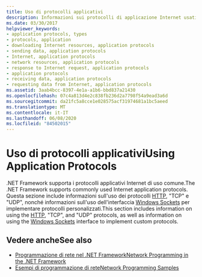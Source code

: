 ```yaml
---
title: Uso di protocolli applicativi
description: Informazioni sui protocolli di applicazione Internet usati comunemente dal .NET Framework, ad esempio HTTP, TCP e UDP, e sull'implementazione di protocolli personalizzati.
ms.date: 03/30/2017
helpviewer_keywords:
- application protocols, types
- protocols, application
- downloading Internet resources, application protocols
- sending data, application protocols
- Internet, application protocols
- network resources, application protocols
- response to Internet request, application protocols
- application protocols
- receiving data, application protocols
- requesting data from Internet, application protocols
ms.assetid: 3aab4bcc-8397-4e1a-a1b6-bbd837a21430
ms.openlocfilehash: 07c4a813d4e2c838fb236d2a7798f54a9ead3a6d
ms.sourcegitcommit: da21fc5a8cce1e028575acf31974681a1bc5aeed
ms.translationtype: MT
ms.contentlocale: it-IT
ms.lasthandoff: 06/08/2020
ms.locfileid: "84502015"
---
```

# <a name="using-application-protocols"></a><span data-ttu-id="82b31-103">Uso di protocolli applicativi</span><span class="sxs-lookup"><span data-stu-id="82b31-103">Using Application Protocols</span></span>
<span data-ttu-id="82b31-104">.NET Framework supporta i protocolli applicativi Internet di uso comune.</span><span class="sxs-lookup"><span data-stu-id="82b31-104">The .NET Framework supports commonly used Internet application protocols.</span></span> <span data-ttu-id="82b31-105">Questa sezione include informazioni sull'uso dei protocolli [HTTP](http.md), "TCP" e "UDP", nonché informazioni sull'uso dell'interfaccia [Windows Sockets](sockets.md) per implementare protocolli personalizzati.</span><span class="sxs-lookup"><span data-stu-id="82b31-105">This section includes information on using the [HTTP](http.md), "TCP", and "UDP" protocols, as well as information on using the [Windows Sockets](sockets.md) interface to implement custom protocols.</span></span>  
  
## <a name="see-also"></a><span data-ttu-id="82b31-106">Vedere anche</span><span class="sxs-lookup"><span data-stu-id="82b31-106">See also</span></span>

- [<span data-ttu-id="82b31-107">Programmazione di rete nel .NET Framework</span><span class="sxs-lookup"><span data-stu-id="82b31-107">Network Programming in the .NET Framework</span></span>](index.md)
- [<span data-ttu-id="82b31-108">Esempi di programmazione di rete</span><span class="sxs-lookup"><span data-stu-id="82b31-108">Network Programming Samples</span></span>](network-programming-samples.md)
